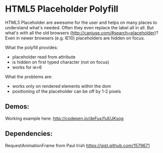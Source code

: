 HTML5 Placeholder Polyfill
==========================

HTML5 Placeholder are awesome for the user and helps on many places to understand what's needed.
Often they even replace the label all in all. But what's with all the old browsers (http://caniuse.com/#search=placeholder)?
Even in newer browsers (e.g. IE10) placeholders are hidden on focus.

What the polyfill provides:
- placeholder read from attribute
- is hidden on first typed character (not on focus)
- works for ie>6

What the problems are:
- works only on rendered elements within the dom
- positioning of the placeholder can be off by 1-2 pixels

Demos:
------
Working example here: http://codepen.io/deFux/full/JKxog

Dependencies:
-------------

RequestAnimationFrame from Paul Irish
https://gist.github.com/1579671